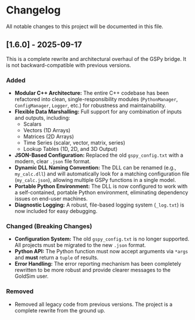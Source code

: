 # Changelog

All notable changes to this project will be documented in this file.

## [1.6.0] - 2025-09-17

This is a complete rewrite and architectural overhaul of the GSPy bridge. It is not backward-compatible with previous versions.

### Added

* **Modular C++ Architecture:** The entire C++ codebase has been refactored into clean, single-responsibility modules (`PythonManager`, `ConfigManager`, `Logger`, etc.) for robustness and maintainability.
* **Flexible Data Marshalling:** Full support for any combination of inputs and outputs, including:
    * Scalars
    * Vectors (1D Arrays)
    * Matrices (2D Arrays)
    * Time Series (scalar, vector, matrix, series)
    * Lookup Tables (1D, 2D, and 3D Output)
* **JSON-Based Configuration:** Replaced the old `gspy_config.txt` with a modern, clear `.json` file format.
* **Dynamic DLL Naming Convention:** The DLL can be renamed (e.g., `my_calc.dll`) and will automatically look for a matching configuration file (`my_calc.json`), allowing multiple GSPy functions in a single model.
* **Portable Python Environment:** The DLL is now configured to work with a self-contained, portable Python environment, eliminating dependency issues on end-user machines.
* **Diagnostic Logging:** A robust, file-based logging system (`_log.txt`) is now included for easy debugging.

### Changed (Breaking Changes)

* **Configuration System:** The old `gspy_config.txt` is no longer supported. All projects must be migrated to the new `.json` format.
* **Python API:** The Python function must now accept arguments via `*args` and **must** return a `tuple` of results.
* **Error Handling:** The error reporting mechanism has been completely rewritten to be more robust and provide clearer messages to the GoldSim user.

### Removed

* Removed all legacy code from previous versions. The project is a complete rewrite from the ground up.